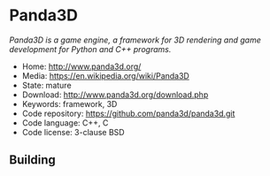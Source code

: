 # Panda3D

_Panda3D is a game engine, a framework for 3D rendering and game development for Python and C++ programs._

- Home: http://www.panda3d.org/
- Media: https://en.wikipedia.org/wiki/Panda3D
- State: mature
- Download: http://www.panda3d.org/download.php
- Keywords: framework, 3D
- Code repository: https://github.com/panda3d/panda3d.git
- Code language: C++, C
- Code license: 3-clause BSD

## Building

